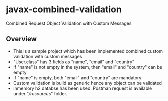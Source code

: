 # javax-combined-validation
Combined Request Object Validation with Custom Messages

## Overview
- This is a sample project which has been implemented combined custom validation with custom messages
- "User.class" has 3 fields as "name", "email" and "country"
- If "name" is not empty in the system, then "email" and "country" can be empty
- If "name" is empty, both "email" and "country" are mandatory
- Custom validation is build as generic hence any object can be validated
- inmemory h2 databse has been used. Postman request is available under "_/resources_" folder.
